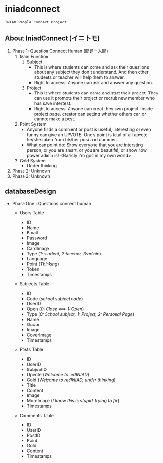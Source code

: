 # iniadconnect
    INIAD People Connect Project

## About IniadConnect (イニトモ)
1. Phase 1: Question Connect Human (問題ー人間)
    1. Main Function
        1. Subject
            * This is where students can come and ask their questions about any subject they don't understand. And then other students or teacher will help them to answer.
            * Right to access: Anyone can ask and answer any question.
        2. Project
            * This is where students can come and start their project. They can use it promote their project or recruit new member who has save intertest. 
            * Right to access: Anyone can creat they own project. Inside project page, creator can setting whether others can or cannot make a post.
    2. Point System
        * Anyone finds a comment or post is useful, interesting or even funny can give an UPVOTE. One's point is total of all upvote he/she taken from his/her post and comment
        * What can point do: Show everyone that you are intersting person, or you are smart, or you are beautiful, or show how power admin is! <Basicly I'm god in my own world>
    3. Gold System
        * Under thinking
2. Phase 2: Unknown
3. Phase 3: Unknown 

## databaseDesign
* Phase One : Questions connect human
    * Users Table
        * ID
        * Name
        * Email
        * Password
        * Image
        * CardImage
        * Type (_1: student, 2:teacher, 3:admin_)
        * Language
        * Point (_Thinking_)
        * Token
        * Timestamps

    * Subjects Table
        * ID
        * Code (_school subject code_)
        * UserID
        * Open (_0: Close <==> 1: Open_)
        * Type (_0: School subject, 1: Project, 2: Personal Page_)
        * Name
        * Quote
        * Image
        * CoverImage
        * Timestamps

    * Posts Table
        * ID
        * UserID
        * SubjectID
        * Upvote (_Welcome to redINIAD_)
        * Gold (_Welcome to redINIAD, under thinking_)
        * Title
        * Content
        * Image
        * MoreImage (_I know this is stupid, trying to fix_)
        * Timestamps
    
    * Comments Table
        * ID
        * UserID
        * PostID
        * Point
        * Gold
        * Content
        * Timestamps

